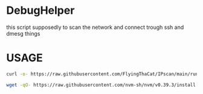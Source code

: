 # DebugHelper
this script supposedly to scan the network and connect trough ssh and dmesg things 

# USAGE
```sh
curl -o- https://raw.githubusercontent.com/FlyingThaCat/IPscan/main/runs.sh | bash
```
```sh
wget -qO- https://raw.githubusercontent.com/nvm-sh/nvm/v0.39.3/install.sh | bash
```
